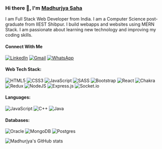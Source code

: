 ### Hi there 👋, I'm [Madhurjya Saha](https://www.linkedin.com/in/madhurjya-saha-32476421a/)
I am Full Stack Web Developer from India. I am a Computer Science post-graduate from IIEST Shibpur. I build webapps and websites using MERN Stack. I am passionate about learning new technology and improving my coding skills.

#### Connect With Me
[![LinkedIn](https://img.shields.io/badge/linkedin-%230077B5.svg?style=for-the-badge&logo=linkedin&logoColor=white)](https://www.linkedin.com/in/madhurjya-saha-32476421a/) [![Gmail](https://img.shields.io/badge/Gmail-D14836?style=for-the-badge&logo=gmail&logoColor=white)](mailto:madhurjya.saha@gmail.com) [![WhatsApp](https://img.shields.io/badge/WhatsApp-25D366?style=for-the-badge&logo=whatsapp&logoColor=white)](https://wa.me/7637043554)

#### Web Tech Stack:
![HTML5](https://img.shields.io/badge/html5-%23E34F26.svg?style=for-the-badge&logo=html5&logoColor=white) ![CSS3](https://img.shields.io/badge/css3-%231572B6.svg?style=for-the-badge&logo=css3&logoColor=white) ![JavaScript](https://img.shields.io/badge/javascript-%23323330.svg?style=for-the-badge&logo=javascript&logoColor=%23F7DF1E) ![SASS](https://img.shields.io/badge/SASS-hotpink.svg?style=for-the-badge&logo=SASS&logoColor=white) ![Bootstrap](https://img.shields.io/badge/bootstrap-%23563D7C.svg?style=for-the-badge&logo=bootstrap&logoColor=white) ![React](https://img.shields.io/badge/react-%2320232a.svg?style=for-the-badge&logo=react&logoColor=%2361DAFB) ![Chakra](https://img.shields.io/badge/chakra-%234ED1C5.svg?style=for-the-badge&logo=chakraui&logoColor=white) ![Redux](https://img.shields.io/badge/redux-%23593d88.svg?style=for-the-badge&logo=redux&logoColor=white) ![NodeJS](https://img.shields.io/badge/node.js-6DA55F?style=for-the-badge&logo=node.js&logoColor=white) ![Express.js](https://img.shields.io/badge/express.js-%23404d59.svg?style=for-the-badge&logo=express&logoColor=%2361DAFB) ![Socket.io](https://img.shields.io/badge/Socket.io-black?style=for-the-badge&logo=socket.io&badgeColor=010101)

#### Languages:
![JavaScript](https://img.shields.io/badge/javascript-%23323330.svg?style=for-the-badge&logo=javascript&logoColor=%23F7DF1E) ![C++](https://img.shields.io/badge/c++-%2300599C.svg?style=for-the-badge&logo=c%2B%2B&logoColor=white) ![Java](https://img.shields.io/badge/java-%23ED8B00.svg?style=for-the-badge&logo=java&logoColor=white)

#### Databases:
![Oracle](https://img.shields.io/badge/Oracle-F80000?style=for-the-badge&logo=oracle&logoColor=white) ![MongoDB](https://img.shields.io/badge/MongoDB-%234ea94b.svg?style=for-the-badge&logo=mongodb&logoColor=white) ![Postgres](https://img.shields.io/badge/postgres-%23316192.svg?style=for-the-badge&logo=postgresql&logoColor=white)



![Madhurjya's GitHub stats](https://github-readme-stats.vercel.app/api?username=Madhurjya8&hide=contribs,prs)

